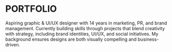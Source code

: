 # PORTFOLIO
Aspiring graphic &amp; UI/UX designer with 14 years in marketing, PR, and brand management. Currently building skills through projects that blend creativity with strategy, including brand identities, UI/UX, and social initiatives. My background ensures designs are both visually compelling and business-driven.
